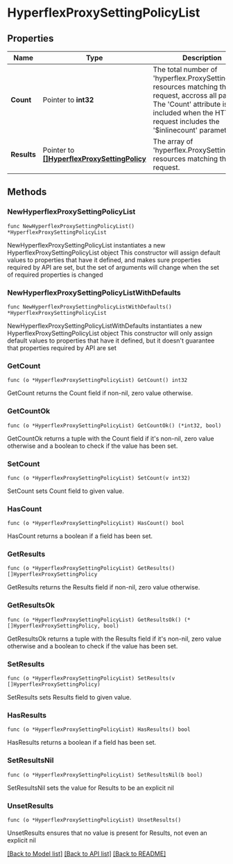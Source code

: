 # HyperflexProxySettingPolicyList

## Properties

Name | Type | Description | Notes
------------ | ------------- | ------------- | -------------
**Count** | Pointer to **int32** | The total number of &#39;hyperflex.ProxySettingPolicy&#39; resources matching the request, accross all pages. The &#39;Count&#39; attribute is included when the HTTP GET request includes the &#39;$inlinecount&#39; parameter. | [optional] 
**Results** | Pointer to [**[]HyperflexProxySettingPolicy**](HyperflexProxySettingPolicy.md) | The array of &#39;hyperflex.ProxySettingPolicy&#39; resources matching the request. | [optional] 

## Methods

### NewHyperflexProxySettingPolicyList

`func NewHyperflexProxySettingPolicyList() *HyperflexProxySettingPolicyList`

NewHyperflexProxySettingPolicyList instantiates a new HyperflexProxySettingPolicyList object
This constructor will assign default values to properties that have it defined,
and makes sure properties required by API are set, but the set of arguments
will change when the set of required properties is changed

### NewHyperflexProxySettingPolicyListWithDefaults

`func NewHyperflexProxySettingPolicyListWithDefaults() *HyperflexProxySettingPolicyList`

NewHyperflexProxySettingPolicyListWithDefaults instantiates a new HyperflexProxySettingPolicyList object
This constructor will only assign default values to properties that have it defined,
but it doesn't guarantee that properties required by API are set

### GetCount

`func (o *HyperflexProxySettingPolicyList) GetCount() int32`

GetCount returns the Count field if non-nil, zero value otherwise.

### GetCountOk

`func (o *HyperflexProxySettingPolicyList) GetCountOk() (*int32, bool)`

GetCountOk returns a tuple with the Count field if it's non-nil, zero value otherwise
and a boolean to check if the value has been set.

### SetCount

`func (o *HyperflexProxySettingPolicyList) SetCount(v int32)`

SetCount sets Count field to given value.

### HasCount

`func (o *HyperflexProxySettingPolicyList) HasCount() bool`

HasCount returns a boolean if a field has been set.

### GetResults

`func (o *HyperflexProxySettingPolicyList) GetResults() []HyperflexProxySettingPolicy`

GetResults returns the Results field if non-nil, zero value otherwise.

### GetResultsOk

`func (o *HyperflexProxySettingPolicyList) GetResultsOk() (*[]HyperflexProxySettingPolicy, bool)`

GetResultsOk returns a tuple with the Results field if it's non-nil, zero value otherwise
and a boolean to check if the value has been set.

### SetResults

`func (o *HyperflexProxySettingPolicyList) SetResults(v []HyperflexProxySettingPolicy)`

SetResults sets Results field to given value.

### HasResults

`func (o *HyperflexProxySettingPolicyList) HasResults() bool`

HasResults returns a boolean if a field has been set.

### SetResultsNil

`func (o *HyperflexProxySettingPolicyList) SetResultsNil(b bool)`

 SetResultsNil sets the value for Results to be an explicit nil

### UnsetResults
`func (o *HyperflexProxySettingPolicyList) UnsetResults()`

UnsetResults ensures that no value is present for Results, not even an explicit nil

[[Back to Model list]](../README.md#documentation-for-models) [[Back to API list]](../README.md#documentation-for-api-endpoints) [[Back to README]](../README.md)


